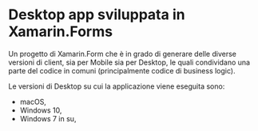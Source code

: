 # Desktop app sviluppata in Xamarin.Forms

Un progetto di Xamarin.Form che è in grado di generare delle diverse versioni di client, sia per Mobile sia per Desktop, le quali condividano una parte del codice in comuni (principalmente codice di business logic).

Le versioni di Desktop su cui la applicazione viene eseguita sono:
* macOS,
* Windows 10,
* Windows 7 in su,

